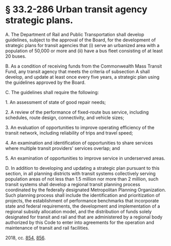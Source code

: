# § 33.2-286 Urban transit agency strategic plans.

<p>A. The Department of Rail and Public Transportation shall develop guidelines, subject to the approval of the Board, for the development of strategic plans for transit agencies that (i) serve an urbanized area with a population of 50,000 or more and (ii) have a bus fleet consisting of at least 20 buses.</p><p>B. As a condition of receiving funds from the Commonwealth Mass Transit Fund, any transit agency that meets the criteria of subsection A shall develop, and update at least once every five years, a strategic plan using the guidelines approved by the Board.</p><p>C. The guidelines shall require the following:</p><p>1. An assessment of state of good repair needs;</p><p>2. A review of the performance of fixed-route bus service, including schedules, route design, connectivity, and vehicle sizes;</p><p>3. An evaluation of opportunities to improve operating efficiency of the transit network, including reliability of trips and travel speed;</p><p>4. An examination and identification of opportunities to share services where multiple transit providers' services overlap; and</p><p>5. An examination of opportunities to improve service in underserved areas.</p><p>D. In addition to developing and updating a strategic plan pursuant to this section, in all planning districts with transit systems collectively serving population areas of not less than 1.5 million nor more than 2 million, such transit systems shall develop a regional transit planning process coordinated by the federally designated Metropolitan Planning Organization. Such planning process shall include the identification and prioritization of projects, the establishment of performance benchmarks that incorporate state and federal requirements, the development and implementation of a regional subsidy allocation model, and the distribution of funds solely designated for transit and rail and that are administered by a regional body authorized by this Code to enter into agreements for the operation and maintenance of transit and rail facilities.</p><p>2018, cc. <a href='http://lis.virginia.gov/cgi-bin/legp604.exe?181+ful+CHAP0854'>854</a>, <a href='http://lis.virginia.gov/cgi-bin/legp604.exe?181+ful+CHAP0856'>856</a>.</p>